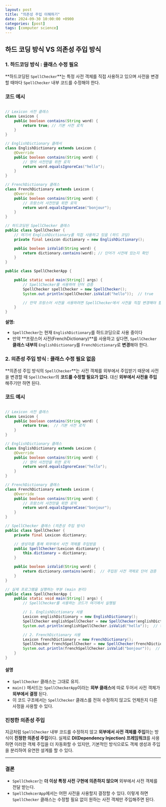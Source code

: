 ```yaml
---
layout: post
title: "의존성 주입 이해하기"
date: 2024-09-30 10:00:00 +0900
categories: [post]
tags: [computer science]
---
```


## 하드 코딩 방식 VS 의존성 주입 방식

### 1. 하드코딩 방식 : 클래스 수정 필요

**하드코딩된 `SpellChecker`**는 특정 사전 객체를 직접 사용하고 있으며 사전을 변경할 때마다 `SpellChecker` 내부 코드를 수정해야 한다.

### 코드 예시

```java
    
// Lexicon 사전 클래스
class Lexicon {
    public boolean contains(String word) {
        return true; // 기본 사전 로직
    }
}

// EnglishDictionary 클래서
class EnglishDictionary extends Lexicon {
    @Override
    public boolean contains(String word) {
        // 영어 사전만을 위한 로직
        return word.equalsIgnoreCas("hello");
    }
}

// FrenchDictionary 클래스
class FrenchDictionary extends Lexicon {
    @Override
    public boolean contains(String word) {
        // 프랑스어 사전만을 위한 로직
        return word.equalsIgnoreCase("bonjour");
    }
}

// 하드코딩된 SpellChecker 클래스
public class SpellChecker {
    // 여기서 EnglishDictionary를 직접 사용하고 있음 (하드 코딩)
    private final Lexicon dictionary = new EnglishDictionary();

    public boolean isValid(String word) {
        return dictionary.contains(word); // 단어가 사전에 있는지 확인
    }
}

public class SpellCheckerApp {

    public static void main(String[] args) {
        // SpellChecker를 사용하여 단어 검증
        SpellChecker spellChecker = new SpellChecker();
        System.out.println(spellChecker.isValid("hello"));  // true

        // 만약 프랑스어 사전을 사용하려면 SpellChecker에서 사전을 직접 변경해야 함
    }
}

```

**설명:**
- `SpellChecker`는 현재 `EnglishDictionary`를 하드코딩으로 사용 중이다
- 만약 **프랑스어 사전(FrenchDictionary)**를 사용하고 싶다면, `SpellChecker` **클래스 내부의** `EnglishDictionary`를 `FrenchDictionary`로 **변경**해야 한다.

### 2. 의존성 주입 방식 : 클래스 수정 필요 없음

**의존성 주입 방식의 `SpellChecker`**는 사전 객체를 외부에서 주입받기 때문에 사전을 변경할 때 `SpellChecker`의 **코드를 수정할 필요가 없다.** 대신 **외부에서 사전을 주입**해주기만 하면 된다.

### 코드 예시

```java

// Lexicon 사전 클래스
class Lexicon {
    public boolean contains(String word) {
        return true;  // 기본 사전 로직
    }
}

// EnglishDictionary 클래스
class EnglishDictionary extends Lexicon {
    @Override
    public boolean contains(String word) {
        // 영어 사전만을 위한 로직
        return word.equalsIgnoreCase("hello");
    }
}

// FrenchDictionary 클래스
class FrenchDictionary extends Lexicon {
    @Override
    public boolean contains(String word) {
        // 프랑스어 사전만을 위한 로직
        return word.equalsIgnoreCase("bonjour");
    }
}

// SpellChecker 클래스 (의존성 주입 방식)
public class SpellChecker {
    private final Lexicon dictionary;

    // 생성자를 통해 외부에서 사전 객체를 주입받음
    public SpellChecker(Lexicon dictionary) {
        this.dictionary = dictionary;
    }

    public boolean isValid(String word) {
        return dictionary.contains(word);  // 주입된 사전 객체로 단어 검증
    }
}

// 실제 프로그램을 실행하는 부분 (main 분리)
public class SpellCheckerApp {
    public static void main(String[] args) {
        // SpellChecker를 사용하는 코드가 여기에서 실행됨

        // 1. EnglishDictionary 사용
        Lexicon englishDictionary = new EnglishDictionary();
        SpellChecker englishSpellChecker = new SpellChecker(englishDictionary);
        System.out.println(englishSpellChecker.isValid("hello"));  // true

        // 2. FrenchDictionary 사용
        Lexicon frenchDictionary = new FrenchDictionary();
        SpellChecker frenchSpellChecker = new SpellChecker(frenchDictionary);
        System.out.println(frenchSpellChecker.isValid("bonjour"));  // true
    }
}
```

#### 설명
- `SpellChecker` 클래스는 그대로 유지.
- `main()` 메서드는 `SpellCheckerApp`이라는 **외부 클래스**에 따로 두어서 사전 객체가 **외부에서 결정** 된다.
- 이 코드 구조에서는 `SpellChecker` 클래스를 전혀 수정하지 않고도 언제든지 다른 사정을 사용할 수 있다.

### 진정한 의존성 주입
지금처럼 `SpellChecker` 내부 코드를 수정하지 않고 **외부에서 사전 객체를 주입**하는 방식이 **진정한 의존성 주입**이다. 실제로 **DI(Dependency Injection) 프레임워크**를 사용하면 이러한 객체 주입을 더 자동화할 수 있지만, 기본적인 방식으로도 객체 생성과 주입을 분리하여 유연한 설계를 할 수 있다.

---

### 결론
-  `SpellChekcer`는 **더 이상 특정 사전 구현에 의존하지 않으며** 외부에서 사전 객체를 전달 받는다.
- `SpellChekcerApp`에서는 어떤 사전을 사용할지 결정할 수 있다. 이렇게 하면 `SpellChecker` 클래스는 수정할 필요 없이 원하는 사전 객체만 주입해주면 된다.


